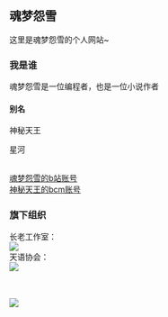 ## 魂梦怨雪

这里是魂梦怨雪的个人网站~

### 我是谁
  魂梦怨雪是一位编程者，也是一位小说作者
  
#### 别名
  <p>神秘天王</p>
  <p>星河</p>
  <br/><a href="https://space.bilibili.com/1083432442">魂梦怨雪的b站账号</a>
  <br/><a href=">https://shequ.codemao.cn/user/798270">神秘天王的bcm账号</a>
  
### 旗下组织
  长老工作室：
  <br/><a href="https://hunmengyuanxue.github.io/zls/"><img src="https://user-images.githubusercontent.com/103264657/162600682-b34cf3c9-2837-4483-ad1c-ee200e964bbc.png"></a>
  <br/>天语协会：
  <br/><a href="https://hunmengyuanxue.github.io/tianyu/"><img src="https://user-images.githubusercontent.com/103264657/162600685-608cb49f-0b8c-4c3a-b529-4a1243975652.png"></a>

<br/>
<br/><img src="https://user-images.githubusercontent.com/103264657/162605725-704d8a71-5753-43ee-90ed-7a6924d91328.png">
